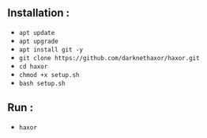 ## Installation :

* `apt update`
* `apt upgrade`
* `apt install git -y`
* `git clone https://github.com/darknethaxor/haxor.git`
* `cd haxor`
* `chmod +x setup.sh`
* `bash setup.sh`
##  Run :
* `haxor`
